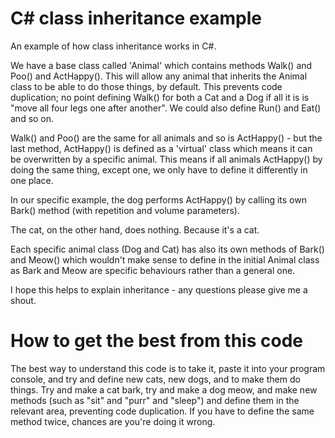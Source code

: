 # C# class inheritance example

An example of how class inheritance works in C#.

We have a base class called 'Animal' which contains methods Walk() and Poo() and ActHappy(). This will allow any animal that inherits the Animal class to be able to do those things, by default. This prevents code duplication; no point defining Walk() for both a Cat and a Dog if all it is is "move all four legs one after another". We could also define Run() and Eat() and so on.

Walk() and Poo() are the same for all animals and so is ActHappy() - but the last method, ActHappy() is defined as a 'virtual' class which means it can be overwritten by a specific animal. This means if all animals ActHappy() by doing the same thing, except one, we only have to define it differently in one place.

In our specific example, the dog performs ActHappy() by calling its own Bark() method (with repetition and volume parameters).

The cat, on the other hand, does nothing. Because it's a cat.

Each specific animal class (Dog and Cat) has also its own methods of Bark() and Meow() which wouldn't make sense to define in the initial Animal class as Bark and Meow are specific behaviours rather than a general one.

I hope this helps to explain inheritance - any questions please give me a shout.

# How to get the best from this code

The best way to understand this code is to take it, paste it into your program console, and try and define new cats, new dogs, and to make them do things. Try and make a cat bark, try and make a dog meow, and make new methods (such as "sit" and "purr" and "sleep") and define them in the relevant area, preventing code duplication. If you have to define the same method twice, chances are you're doing it wrong.  
